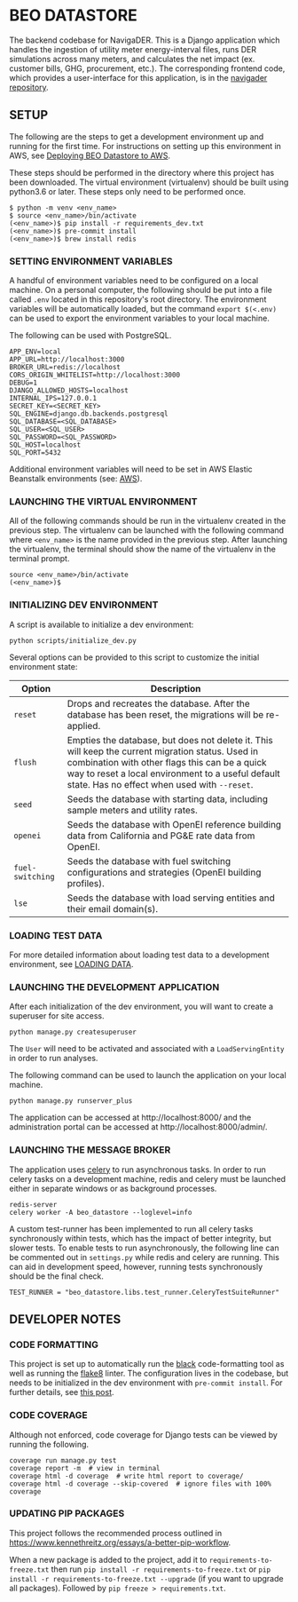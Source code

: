 # BEO DATASTORE

The backend codebase for NavigaDER. This is a Django application which handles the ingestion of utility meter energy-interval files, runs DER simulations across many meters, and calculates the net impact (ex. customer bills, GHG, procurement, etc.). The corresponding frontend code, which provides a user-interface for this application, is in the [navigader repository](https://github.com/TerraVerdeRenewablePartners/navigader).

## SETUP

The following are the steps to get a development environment up and running for the first time. For instructions on setting up this environment in AWS, see [Deploying BEO Datastore to AWS](docs/AWS.md).

These steps should be performed in the directory where this project has been downloaded. The virtual environment (virtualenv) should be built using python3.6 or later. These steps only need to be performed once.

```
$ python -m venv <env_name>
$ source <env_name>/bin/activate
(<env_name>)$ pip install -r requirements_dev.txt
(<env_name>)$ pre-commit install
(<env_name>)$ brew install redis

```

### SETTING ENVIRONMENT VARIABLES

A handful of environment variables need to be configured on a local machine. On a personal computer, the following should be put into a file called `.env` located in this repository's root directory. The environment variables will be automatically loaded, but the command `export $(<.env)` can be used to export the environment variables to your local machine.

The following can be used with PostgreSQL.

```
APP_ENV=local
APP_URL=http://localhost:3000
BROKER_URL=redis://localhost
CORS_ORIGIN_WHITELIST=http://localhost:3000
DEBUG=1
DJANGO_ALLOWED_HOSTS=localhost
INTERNAL_IPS=127.0.0.1
SECRET_KEY=<SECRET_KEY>
SQL_ENGINE=django.db.backends.postgresql
SQL_DATABASE=<SQL_DATABASE>
SQL_USER=<SQL_USER>
SQL_PASSWORD=<SQL_PASSWORD>
SQL_HOST=localhost
SQL_PORT=5432
```

Additional environment variables will need to be set in AWS Elastic Beanstalk environments (see: [AWS](docs/AWS.md#setting-environment-variables)).

### LAUNCHING THE VIRTUAL ENVIRONMENT

All of the following commands should be run in the virtualenv created in the previous step. The virtualenv can be launched with the following command where `<env_name>` is the name provided in the previous step. After launching the virtualenv, the terminal should show the name of the virtualenv in the terminal prompt.

```
source <env_name>/bin/activate
(<env_name>)$
```

### INITIALIZING DEV ENVIRONMENT

A script is available to initialize a dev environment:

```
python scripts/initialize_dev.py
```

Several options can be provided to this script to customize the initial environment state:

| Option   | Description                                                                                                                                                                                                                                             |
|----------|---------------------------------------------------------------------------------------------------------------------------------------------------------------------------------------------------------------------------------------------------------|
| `reset`  | Drops and recreates the database. After the database has been reset, the migrations will be re-applied.                                                                                                                                                 |
| `flush`  | Empties the database, but does not delete it. This will keep the current migration status. Used in combination with other flags this can be a quick way to reset a local environment to a useful default state. Has no effect when used with `--reset`. |
| `seed`   | Seeds the database with starting data, including sample meters and utility rates.                                                                                                                                                                       |
| `openei` | Seeds the database with OpenEI reference building data from California and PG&E rate data from OpenEI.                                                        |
| `fuel-switching` | Seeds the database with fuel switching configurations and strategies (OpenEI building profiles).                                                        |
| `lse`    | Seeds the database with load serving entities and their email domain(s).                                                        |

### LOADING TEST DATA

For more detailed information about loading test data to a development environment, see [LOADING DATA](docs/LOADING_DATA.md).

### LAUNCHING THE DEVELOPMENT APPLICATION

After each initialization of the dev environment, you will want to create a superuser for site access.

```
python manage.py createsuperuser
```

The `User` will need to be activated and associated with a `LoadServingEntity` in order to run analyses.

The following command can be used to launch the application on your local machine.

```
python manage.py runserver_plus
```

The application can be accessed at http://localhost:8000/ and the administration portal can be accessed at http://localhost:8000/admin/.

### LAUNCHING THE MESSAGE BROKER

The application uses [celery](https://docs.celeryproject.org/en/stable/) to run asynchronous tasks. In order to run celery tasks on a development machine, redis and celery must be launched either in separate windows or as background processes.

```
redis-server
celery worker -A beo_datastore --loglevel=info
```

A custom test-runner has been implemented to run all celery tasks synchronously within tests, which has the impact of better integrity, but slower tests. To enable tests to run asynchronously, the following line can be commented out in `settings.py` while redis and celery are running. This can aid in development speed, however, running tests synchronously should be the final check.

```
TEST_RUNNER = "beo_datastore.libs.test_runner.CeleryTestSuiteRunner"
```

## DEVELOPER NOTES

### CODE FORMATTING

This project is set up to automatically run the [black](https://github.com/psf/black) code-formatting tool as well as running the [flake8](https://pypi.org/project/flake8/) linter. The configuration lives in the codebase, but needs to be initialized in the dev environment with `pre-commit install`. For further details, see [this post](https://ljvmiranda921.github.io/notebook/2018/06/21/precommits-using-black-and-flake8/).

### CODE COVERAGE

Although not enforced, code coverage for Django tests can be viewed by running the following.

```
coverage run manage.py test
coverage report -m  # view in terminal
coverage html -d coverage  # write html report to coverage/
coverage html -d coverage --skip-covered  # ignore files with 100% coverage
```

### UPDATING PIP PACKAGES

This project follows the recommended process outlined in https://www.kennethreitz.org/essays/a-better-pip-workflow.

When a new package is added to the project, add it to `requirements-to-freeze.txt` then run `pip install -r requirements-to-freeze.txt` or `pip install -r requirements-to-freeze.txt --upgrade` (if you want to upgrade all packages). Followed by `pip freeze > requirements.txt`.
